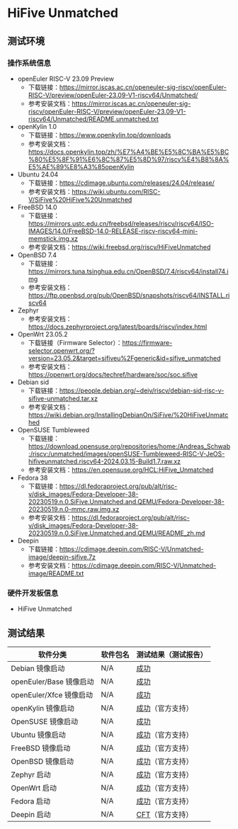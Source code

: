 # HiFive Unmatched

## 测试环境

### 操作系统信息

- openEuler RISC-V 23.09 Preview
    - 下载链接：https://mirror.iscas.ac.cn/openeuler-sig-riscv/openEuler-RISC-V/preview/openEuler-23.09-V1-riscv64/Unmatched/
    - 参考安装文档：https://mirror.iscas.ac.cn/openeuler-sig-riscv/openEuler-RISC-V/preview/openEuler-23.09-V1-riscv64/Unmatched/README.unmatched.txt
- openKylin 1.0
    - 下载链接：https://www.openkylin.top/downloads
    - 参考安装文档：https://docs.openkylin.top/zh/%E7%A4%BE%E5%8C%BA%E5%BC%80%E5%8F%91%E6%8C%87%E5%8D%97/riscv%E4%B8%8A%E5%AE%89%E8%A3%85openKylin
- Ubuntu 24.04
    - 下载链接：https://cdimage.ubuntu.com/releases/24.04/release/
    - 参考安装文档：https://wiki.ubuntu.com/RISC-V/SiFive%20HiFive%20Unmatched
- FreeBSD 14.0
    - 下载链接：https://mirrors.ustc.edu.cn/freebsd/releases/riscv/riscv64/ISO-IMAGES/14.0/FreeBSD-14.0-RELEASE-riscv-riscv64-mini-memstick.img.xz
    - 参考安装文档：https://wiki.freebsd.org/riscv/HiFiveUnmatched
- OpenBSD 7.4
    - 下载链接：https://mirrors.tuna.tsinghua.edu.cn/OpenBSD/7.4/riscv64/install74.img
    - 参考安装文档：https://ftp.openbsd.org/pub/OpenBSD/snapshots/riscv64/INSTALL.riscv64
- Zephyr
    - 参考安装文档：https://docs.zephyrproject.org/latest/boards/riscv/index.html
- OpenWrt 23.05.2
    - 下载链接（Firmware Selector）：https://firmware-selector.openwrt.org/?version=23.05.2&target=sifiveu%2Fgeneric&id=sifive_unmatched
    - 参考安装文档：https://openwrt.org/docs/techref/hardware/soc/soc.sifive
- Debian sid
    - 下载链接：https://people.debian.org/~deiv/riscv/debian-sid-risc-v-sifive-unmatched.tar.xz
    - 参考安装文档：https://wiki.debian.org/InstallingDebianOn/SiFive/%20HiFiveUnmatched
- OpenSUSE Tumbleweed
    - 下载链接：https://download.opensuse.org/repositories/home:/Andreas_Schwab:/riscv:/unmatched/images/openSUSE-Tumbleweed-RISC-V-JeOS-hifiveunmatched.riscv64-2024.03.15-Build1.7.raw.xz
    - 参考安装文档：https://en.opensuse.org/HCL:HiFive_Unmatched
- Fedora 38
    - 下载链接：https://dl.fedoraproject.org/pub/alt/risc-v/disk_images/Fedora-Developer-38-20230519.n.0.SiFive.Unmatched.and.QEMU/Fedora-Developer-38-20230519.n.0-mmc.raw.img.xz
    - 参考安装文档：https://dl.fedoraproject.org/pub/alt/risc-v/disk_images/Fedora-Developer-38-20230519.n.0.SiFive.Unmatched.and.QEMU/README_zh.md
- Deepin
    - 下载链接：https://cdimage.deepin.com/RISC-V/Unmatched-image/deepin-sifive.7z
    - 参考安装文档：https://cdimage.deepin.com/RISC-V/Unmatched-image/README.txt

### 硬件开发板信息

- HiFive Unmatched

## 测试结果

| 软件分类                | 软件包名 | 测试结果（测试报告）        |
| ----------------------- | -------- | --------------------------- |
| Debian 镜像启动         | N/A      | [成功][Debian]              |
| openEuler/Base 镜像启动 | N/A      | [成功][oERV]                |
| openEuler/Xfce 镜像启动 | N/A      | [成功][oERV]                |
| openKylin 镜像启动      | N/A      | [成功][oK]（官方支持）      |
| OpenSUSE 镜像启动       | N/A      | [成功][SUSE]                |
| Ubuntu 镜像启动         | N/A      | [成功][Ubuntu]（官方支持）  |
| FreeBSD 镜像启动        | N/A      | [成功][FreeBSD]（官方支持） |
| OpenBSD 镜像启动        | N/A      | [成功][OpenBSD]（官方支持） |
| Zephyr 启动             | N/A      | [成功][Zephyr]（官方支持）  |
| OpenWrt 启动            | N/A      | [成功][OpenWrt]（官方支持） |
| Fedora 启动             | N/A      | [成功][Fedora]（官方支持）  |
| Deepin 启动             | N/A      | [CFT][Deepin]（官方支持）   |

[Debian]: ./Debian/README_zh.md
[oERV]: ./openEuler/README_zh.md
[oK]: ./openKylin/README_zh.md
[SUSE]: ./OpenSUSE/README_zh.md
[Ubuntu]: ./Ubuntu/README_zh.md
[FreeBSD]: ./FreeBSD/README_zh.md
[OpenBSD]: ./OpenBSD/README_zh.md
[Zephyr]: ./Zephyr/README_zh.md
[OpenWrt]: ./OpenWrt/README_zh.md
[Fedora]: ./Fedora/README_zh.md
[Deepin]: ./Deepin/README_zh.md
